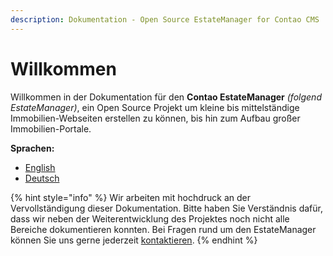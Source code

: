 ```yaml
---
description: Dokumentation - Open Source EstateManager for Contao CMS
---
```


# Willkommen

Willkommen in der Dokumentation für den **Contao EstateManager** _\(folgend EstateManager\)_, ein Open Source Projekt um kleine bis mittelständige Immobilien-Webseiten erstellen zu können, bis hin zum Aufbau großer Immobilien-Portale.

**Sprachen:**

* [English](https://docs.contao-estatemanager.com/)
* [Deutsch](installation-konfiguration/installation.md)

{% hint style="info" %}
Wir arbeiten mit hochdruck an der Vervollständigung dieser Dokumentation. Bitte haben Sie Verständnis dafür, dass wir neben der Weiterentwicklung des Projektes noch nicht alle Bereiche dokumentieren konnten. Bei Fragen rund um den EstateManager können Sie uns gerne jederzeit [kontaktieren](https://www.oveleon.de/kontakt.html#article-11).
{% endhint %}

